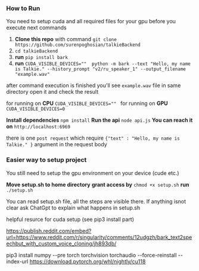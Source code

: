 ### How to Run

You need to setup cuda and all required files for your gpu before you execute next commands 

1. **Clone this repo** with command       `git clone https://github.com/surenpoghosian/talkieBackend`
2. `cd talkieBackend` 
3. **run** `pip install bark`
4. **run** `CUDA_VISIBLE_DEVICES=""  python -m bark --text "Hello, my name is Talkie." --history_prompt "v2/ru_speaker_1" --output_filename "example.wav"`


after command execution is finished you'll see `example.wav` file in same directory open it and check the result

for running on **CPU**  `CUDA_VISIBLE_DEVICES="" `
for running on **GPU**  `CUDA_VISIBLE_DEVICES=0 `

**Install dependencies** `npm install`
**Run the api** `node api.js` 
**You can reach it on** `http://localhost:6969` 

there is one `post request` which require `{"text" : "Hello, my name is Talkie." }` argument in the request body






### Easier way to setup project
You still need to setup the gpu environment on your device (cude etc.)

**Move setup.sh to home directory** 
**grant access by** `chmod +x setup.sh` 
**run** `./setup.sh`

 You can read setup.sh file, all the steps are visible there.
 If anything isnot clear ask ChatGpt to explain what happens in setup.sh




helpful resurce for cuda setup (see pip3 install part)

 https://publish.reddit.com/embed?url=https://www.reddit.com/r/singularity/comments/12udgzh/bark_text2speechbut_with_custom_voice_cloning/jh893db/

pip3 install numpy --pre torch torchvision torchaudio --force-reinstall --index-url https://download.pytorch.org/whl/nightly/cu118
